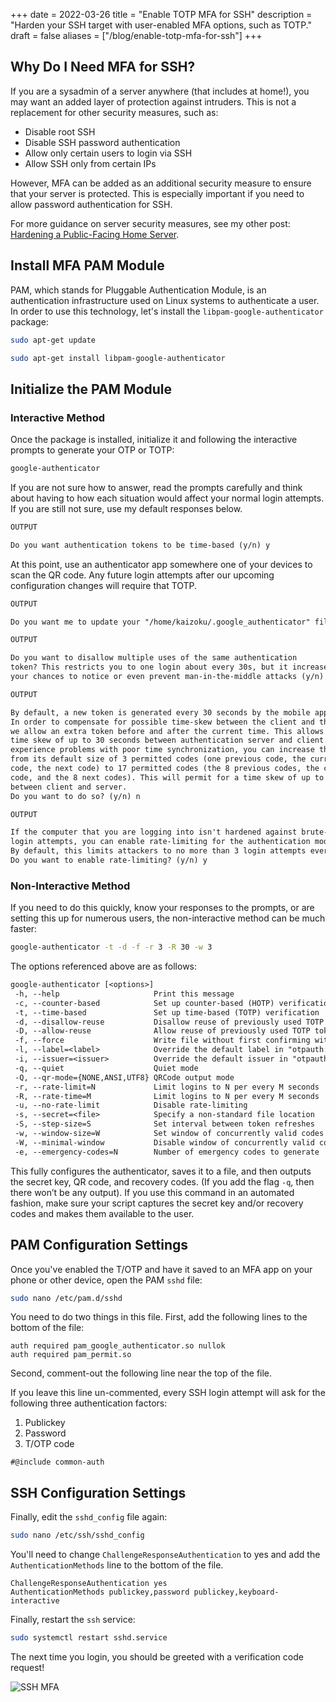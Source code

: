 +++
date = 2022-03-26
title = "Enable TOTP MFA for SSH"
description = "Harden your SSH target with user-enabled MFA options, such as TOTP."
draft = false
aliases = ["/blog/enable-totp-mfa-for-ssh"]
+++

## Why Do I Need MFA for SSH?

If you are a sysadmin of a server anywhere (that includes at home!), you may
want an added layer of protection against intruders. This is not a replacement
for other security measures, such as:

-   Disable root SSH
-   Disable SSH password authentication
-   Allow only certain users to login via SSH
-   Allow SSH only from certain IPs

However, MFA can be added as an additional security measure to ensure that your
server is protected. This is especially important if you need to allow password
authentication for SSH.

For more guidance on server security measures, see my other post:
[Hardening a Public-Facing Home Server](/blog/hardening-a-public-facing-home-server/).

## Install MFA PAM Module

PAM, which stands for Pluggable Authentication Module, is an authentication
infrastructure used on Linux systems to authenticate a user. In order to use
this technology, let's install the `libpam-google-authenticator` package:

```sh
sudo apt-get update
```

```sh
sudo apt-get install libpam-google-authenticator
```

## Initialize the PAM Module

### Interactive Method

Once the package is installed, initialize it and following the interactive
prompts to generate your OTP or TOTP:

```sh
google-authenticator
```

If you are not sure how to answer, read the prompts carefully and think about
having to how each situation would affect your normal login attempts. If you are
still not sure, use my default responses below.

```txt
OUTPUT

Do you want authentication tokens to be time-based (y/n) y
```

At this point, use an authenticator app somewhere one of your devices to scan
the QR code. Any future login attempts after our upcoming configuration changes
will require that TOTP.

```txt
OUTPUT

Do you want me to update your "/home/kaizoku/.google_authenticator" file? (y/n) y
```

```txt
OUTPUT

Do you want to disallow multiple uses of the same authentication
token? This restricts you to one login about every 30s, but it increases
your chances to notice or even prevent man-in-the-middle attacks (y/n) y
```

```txt
OUTPUT

By default, a new token is generated every 30 seconds by the mobile app.
In order to compensate for possible time-skew between the client and the server,
we allow an extra token before and after the current time. This allows for a
time skew of up to 30 seconds between authentication server and client. If you
experience problems with poor time synchronization, you can increase the window
from its default size of 3 permitted codes (one previous code, the current
code, the next code) to 17 permitted codes (the 8 previous codes, the current
code, and the 8 next codes). This will permit for a time skew of up to 4 minutes
between client and server.
Do you want to do so? (y/n) n
```

```txt
OUTPUT

If the computer that you are logging into isn't hardened against brute-force
login attempts, you can enable rate-limiting for the authentication module.
By default, this limits attackers to no more than 3 login attempts every 30s.
Do you want to enable rate-limiting? (y/n) y
```

### Non-Interactive Method

If you need to do this quickly, know your responses to the prompts, or are
setting this up for numerous users, the non-interactive method can be much
faster:

```sh
google-authenticator -t -d -f -r 3 -R 30 -w 3
```

The options referenced above are as follows:

```txt
google-authenticator [<options>]
 -h, --help                     Print this message
 -c, --counter-based            Set up counter-based (HOTP) verification
 -t, --time-based               Set up time-based (TOTP) verification
 -d, --disallow-reuse           Disallow reuse of previously used TOTP tokens
 -D, --allow-reuse              Allow reuse of previously used TOTP tokens
 -f, --force                    Write file without first confirming with user
 -l, --label=<label>            Override the default label in "otpauth://" URL
 -i, --issuer=<issuer>          Override the default issuer in "otpauth://" URL
 -q, --quiet                    Quiet mode
 -Q, --qr-mode={NONE,ANSI,UTF8} QRCode output mode
 -r, --rate-limit=N             Limit logins to N per every M seconds
 -R, --rate-time=M              Limit logins to N per every M seconds
 -u, --no-rate-limit            Disable rate-limiting
 -s, --secret=<file>            Specify a non-standard file location
 -S, --step-size=S              Set interval between token refreshes
 -w, --window-size=W            Set window of concurrently valid codes
 -W, --minimal-window           Disable window of concurrently valid codes
 -e, --emergency-codes=N        Number of emergency codes to generate
```

This fully configures the authenticator, saves it to a file, and then outputs
the secret key, QR code, and recovery codes. (If you add the flag `-q`, then
there won’t be any output). If you use this command in an automated fashion,
make sure your script captures the secret key and/or recovery codes and makes
them available to the user.

## PAM Configuration Settings

Once you've enabled the T/OTP and have it saved to an MFA app on your phone or
other device, open the PAM `sshd` file:

```sh
sudo nano /etc/pam.d/sshd
```

You need to do two things in this file. First, add the following lines to the
bottom of the file:

```config
auth required pam_google_authenticator.so nullok
auth required pam_permit.so
```

Second, comment-out the following line near the top of the file.

If you leave this line un-commented, every SSH login attempt will ask for the
following three authentication factors:

1. Publickey
2. Password
3. T/OTP code

```config
#@include common-auth
```

## SSH Configuration Settings

Finally, edit the `sshd_config` file again:

```sh
sudo nano /etc/ssh/sshd_config
```

You'll need to change `ChallengeResponseAuthentication` to yes and add the
`AuthenticationMethods` line to the bottom of the file.

```config
ChallengeResponseAuthentication yes
AuthenticationMethods publickey,password publickey,keyboard-interactive
```

Finally, restart the `ssh` service:

```sh
sudo systemctl restart sshd.service
```

The next time you login, you should be greeted with a verification code request!

![SSH MFA](https://img.cleberg.net/blog/20220326-enable-totp-mfa-for-ssh/ssh_mfa.png)
